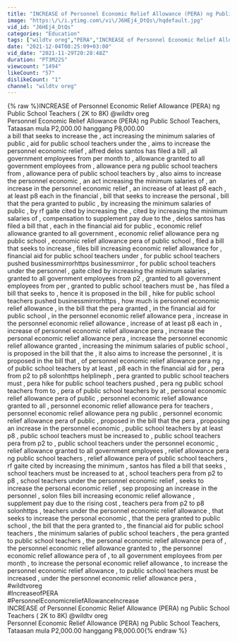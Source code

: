 ```yaml
---
title: "INCREASE of Personnel Economic Relief Allowance (PERA) ng Public School Teachers ( 2K to 8K)"
image: "https:\/\/i.ytimg.com\/vi\/J6HEj4_DtQs\/hqdefault.jpg"
vid_id: "J6HEj4_DtQs"
categories: "Education"
tags: ["wildtv oreg","PERA","INCREASE of Personnel Economic Relief Allowance (PERA) ng Public School Teachers ( 2K to 8K)"]
date: "2021-12-04T08:25:09+03:00"
vid_date: "2021-11-29T20:28:48Z"
duration: "PT3M22S"
viewcount: "1494"
likeCount: "57"
dislikeCount: "1"
channel: "wildtv oreg"
---
```

{% raw %}INCREASE of Personnel Economic Relief Allowance (PERA) ng Public School Teachers ( 2K to 8K) @wildtv oreg <br />Personnel Economic Relief Allowance (PERA) ng Public School Teachers, Tataasan mula P2,000.00  hanggang P8,000.00<br />a bill that seeks to increase the , act increasing the minimum salaries of public , aid for public school teachers under the , aims to increase the personnel economic relief , alfred delos santos has filed a bill , all government employees from per month to , allowance granted to all government employees from , allowance pera ng public school teachers from , allowance pera of public school teachers by , also aims to increase the personnel economic , an act increasing the minimum salaries of , an increase in the personnel economic relief , an increase of at least p8 each , at least p8 each in the financial , bill that seeks to increase the personal , bill that the pera granted to public , by increasing the minimum salaries of public , by rf gaite cited by increasing the , cited by increasing the minimum salaries of , compensation to supplement pay due to the , delos santos has filed a bill that , each in the financial aid for public , economic relief allowance granted to all government , economic relief allowance pera ng public school , economic relief allowance pera of public school , filed a bill that seeks to increase , files bill increasing economic relief allowance for , financial aid for public school teachers under , for public school teachers pushed businessmirrorhttps businessmirror , for public school teachers under the personnel , gaite cited by increasing the minimum salaries , granted to all government employees from p2 , granted to all government employees from per , granted to public school teachers must be , has filed a bill that seeks to , hence it is proposed in the bill , hike for public school teachers pushed businessmirrorhttps , how much is personnel economic relief allowance , in the bill that the pera granted , in the financial aid for public school , in the personnel economic relief allowance pera , increase in the personnel economic relief allowance , increase of at least p8 each in , increase of personnel economic relief allowance pera , increase the personal economic relief allowance pera , increase the personnel economic relief allowance granted , increasing the minimum salaries of public school , is proposed in the bill that the , it also aims to increase the personnel , it is proposed in the bill that , of personnel economic relief allowance pera ng , of public school teachers by at least , p8 each in the financial aid for , pera from p2 to p8 solonhttps helplineph , pera granted to public school teachers must , pera hike for public school teachers pushed , pera ng public school teachers from to , pera of public school teachers by at , personal economic relief allowance pera of public , personnel economic relief allowance granted to all , personnel economic relief allowance pera for teachers , personnel economic relief allowance pera ng public , personnel economic relief allowance pera of public , proposed in the bill that the pera , proposing an increase in the personnel economic , public school teachers by at least p8 , public school teachers must be increased to , public school teachers pera from p2 to , public school teachers under the personnel economic , relief allowance granted to all government employees , relief allowance pera ng public school teachers , relief allowance pera of public school teachers , rf gaite cited by increasing the minimum , santos has filed a bill that seeks , school teachers must be increased to at , school teachers pera from p2 to p8 , school teachers under the personnel economic relief , seeks to increase the personal economic relief , sep proposing an increase in the personnel , solon files bill increasing economic relief allowance , supplement pay due to the rising cost , teachers pera from p2 to p8 solonhttps , teachers under the personnel economic relief allowance , that seeks to increase the personal economic , that the pera granted to public school , the bill that the pera granted to , the financial aid for public school teachers , the minimum salaries of public school teachers , the pera granted to public school teachers , the personal economic relief allowance pera of , the personnel economic relief allowance granted to , the personnel economic relief allowance pera of , to all government employees from per month , to increase the personal economic relief allowance , to increase the personnel economic relief allowance , to public school teachers must be increased , under the personnel economic relief allowance pera ,<br />#wildtvoreg<br />#IncreaseofPERA<br />#PersonnelEconomicreliefAllowanceIncrease<br />INCREASE of Personnel Economic Relief Allowance (PERA) ng Public School Teachers ( 2K to 8K)  @wildtv oreg  <br />Personnel Economic Relief Allowance (PERA) ng Public School Teachers, Tataasan mula P2,000.00  hanggang P8,000.00{% endraw %}

